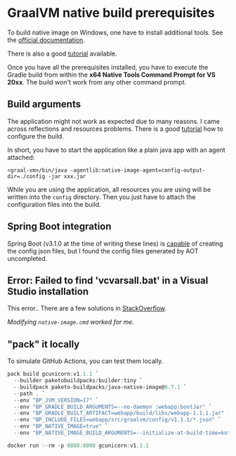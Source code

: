 # GraalVM native build prerequisites

To build native image on Windows, one have to install additional tools. See the [official documentation](https://www.graalvm.org/latest/docs/getting-started/windows/#prerequisites-for-using-native-image-on-windows).

There is also a good [tutorial](https://medium.com/graalvm/using-graalvm-and-native-image-on-windows-10-9954dc071311) available.

Once you have all the prerequisites installed, you have to execute the Gradle build from within the __x64 Native Tools Command Prompt for VS 20xx__. The build won't work from any other command prompt.

## Build arguments

The application might not work as expected due to many reasons. I came across reflections and resources problems. There is a good [tutorial](https://bell-sw.com/blog/master-spring-boot-3-with-graalvm-native-image/#mcetoc_1gpv11hri1hsm) how to configure the build.

In short, you have to start the application like a plain java app with an agent attached:
```
<graal-vm>/bin/java -agentlib:native-image-agent=config-output-dir=./config -jar xxx.jar
```
While you are using the application, all resources you are using will be written into the `config` directory. Then you just have to attach the configuration files into the build.

## Spring Boot integration

Spring Boot (v3.1.0 at the time of writing these lines) is [capable](https://docs.spring.io/spring-boot/reference/packaging/native-image/introducing-graalvm-native-images.html#packaging.native-image.introducing-graalvm-native-images.understanding-aot-processing) of creating the config json files, but I found the config files generated by AOT uncompleted.

## Error: Failed to find 'vcvarsall.bat' in a Visual Studio installation

This error.. There are a few solutions in [StackOverflow](https://stackoverflow.com/questions/77840039/graalvm-failed-to-find-vcvarsall-bat-in-a-visual-studio-installation).

_Modifying `native-image.cmd` worked for me._

## "pack" it locally

To simulate GitHub Actions, you can test them locally.

```powershell
pack build gcunicorn:v1.1.1 `
  --builder paketobuildpacks/builder:tiny `
  --buildpack paketo-buildpacks/java-native-image@8.7.1 `
  --path . `
  --env "BP_JVM_VERSION=17" `
  --env "BP_GRADLE_BUILD_ARGUMENTS=--no-daemon :webapp:bootJar" `
  --env "BP_GRADLE_BUILT_ARTIFACT=webapp/build/libs/webapp-1.1.1.jar" `
  --env "BP_INCLUDE_FILES=webapp/src/graalvm/config/v1.1.1/*.json" `
  --env "BP_NATIVE_IMAGE=true" `
  --env "BP_NATIVE_IMAGE_BUILD_ARGUMENTS=--initialize-at-build-time=kotlin.DeprecationLevel --trace-class-initialization=kotlin.DeprecationLevel -H:+ReportExceptionStackTraces -H:ReflectionConfigurationFiles=/workspace/webapp/src/graalvm/config/v1.1.1/reflect-config.json -H:ResourceConfigurationFiles=/workspace/webapp/src/graalvm/config/v1.1.1/resource-config.json"
```

```powershell
docker run --rm -p 8080:8080 gcunicorn:v1.1.1
```